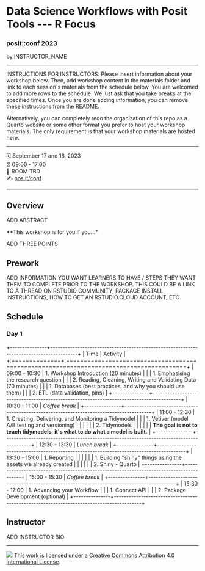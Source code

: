 # Data Science Workflows with Posit Tools --- R Focus

### posit::conf 2023

by INSTRUCTOR_NAME

------------------------------------------------------------------------

INSTRUCTIONS FOR INSTRUCTORS: Please insert information about your workshop below. Then, add workshop content in the materials folder and link to each session's materials from the schedule below. You are welcomed to add more rows to the schedule. We just ask that you take breaks at the specified times. Once you are done adding information, you can remove these instructions from the README.

Alternatively, you can completely redo the organization of this repo as a Quarto website or some other format you prefer to host your workshop materials. The only requirement is that your workshop materials are hosted here.

------------------------------------------------------------------------

:spiral_calendar: September 17 and 18, 2023\
:alarm_clock: 09:00 - 17:00\
:hotel: ROOM TBD\
:writing_hand: [pos.it/conf](http://pos.it/conf)

------------------------------------------------------------------------

## Overview

ADD ABSTRACT

\*\*This workshop is for you if you...\*

ADD THREE POINTS

## Prework

ADD INFORMATION YOU WANT LEARNERS TO HAVE / STEPS THEY WANT THEM TO COMPLETE PRIOR TO THE WORKSHOP. THIS COULD BE A LINK TO A THREAD ON RSTUDIO COMMUNITY, PACKAGE INSTALL INSTRUCTIONS, HOW TO GET AN RSTUDIO.CLOUD ACCOUNT, ETC.

## Schedule

### Day 1

+---------------+-----------------------------------------------------------------------------------------+
| Time          | Activity                                                                                |
+:==============+:========================================================================================+
| 09:00 - 10:30 | 1.  Workshop Introduction (20 minutes)                                                  |
|               |     1.  Emphasising the research question                                               |
|               | 2.  Reading, Cleaning, Writing and Validating Data (70 minutes)                         |
|               |     1.  Databases (best practices, and why you should use them)                         |
|               |     2.  ETL (data validation, pins)                                                     |
+---------------+-----------------------------------------------------------------------------------------+
| 10:30 - 11:00 | *Coffee break*                                                                          |
+---------------+-----------------------------------------------------------------------------------------+
| 11:00 - 12:30 | 1.  Creating, Delivering, and Monitoring a Tidymodel                                    |
|               |     1.  Vetiver (model A/B testing and versioning)                                      |
|               |                                                                                         |
|               |     2.  Tidymodels                                                                      |
|               |                                                                                         |
|               |         **The goal is not to teach tidymodels, it's what to do what a model is built.** |
+---------------+-----------------------------------------------------------------------------------------+
| 12:30 - 13:30 | *Lunch break*                                                                           |
+---------------+-----------------------------------------------------------------------------------------+
| 13:30 - 15:00 | 1.  Reporting                                                                           |
|               |                                                                                         |
|               |     1.  Building "shiny" things using the assets we already created                     |
|               |                                                                                         |
|               |     2.  Shiny - Quarto                                                                  |
+---------------+-----------------------------------------------------------------------------------------+
| 15:00 - 15:30 | *Coffee break*                                                                          |
+---------------+-----------------------------------------------------------------------------------------+
| 15:30 - 17:00 | 1.  Advancing your Workflow                                                             |
|               |     1.  Connect API                                                                     |
|               |     2.  Package Development (optional)                                                  |
+---------------+-----------------------------------------------------------------------------------------+

## Instructor

ADD INSTRUCTOR BIO

------------------------------------------------------------------------

![](https://i.creativecommons.org/l/by/4.0/88x31.png) This work is licensed under a [Creative Commons Attribution 4.0 International License](https://creativecommons.org/licenses/by/4.0/).
